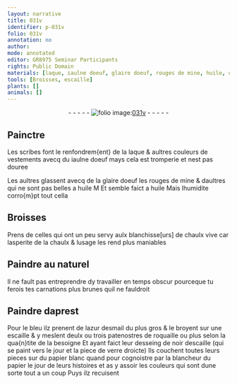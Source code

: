 ```yaml
---
layout: narrative
title: 031v
identifier: p-031v
folio: 031v
annotation: no
author:
mode: annotated
editor: GR8975 Seminar Participants
rights: Public Domain
materials: [laque, iaulne doeuf, glaire doeuf, rouges de mine, huile, chaulx vive, chaulx, azur desmail, roquaille, noir descaille, verre, papier blanc, papier]
tools: [Broisses, escaille]
plants: []
animals: []
---
```


<div class="folio" align="center">- - - - - <a href="http://gallica.bnf.fr/ark:/12148/btv1b10500001g/f68.image" target="_blank"><img src="https://cu-mkp.github.io/2017-workshop-edition/assets/photo-icon.png" alt="folio image: " style="display:inline-block; margin-bottom:-3px;"/>031v</a> - - - - - </div>    

## <span class="pro">Painctre</span>

 
Les <span class="pro">scribes</span> font le renfondrem{ent} de la <span class="m">laque</span> & aultres couleurs de vestements avecq du <span class="m">iaulne doeuf</span> mays cela est tromperie et nest pas douree
 
Les aultres glassent avecq de la <span class="m">glaire doeuf</span> les <span class="m">rouges de mine</span> & daultres qui ne sont pas belles a <span class="m">huile</span> M Et semble faict a <span class="m">huile</span> Mais l<span class="env">humidite</span> corro{m}pt tout cella
    

## <span class="tl">Broisses</span>

 
Prens de celles qui ont un peu servy aulx <span class="pro">blanchisse[urs]</span> de <span class="m">chaulx vive</span> car lasperite de la <span class="m">chaulx</span> & lusage les rend plus maniables
    

## Paindre au naturel

 
Il ne fault pas entreprendre dy travailler en <span class="env">temps obscur</span> pourceque tu ferois tes carnations plus brunes quil ne fauldroit
    

## Paindre daprest 

 
Pour le bleu ilz prenent de l<span class="m">azur desmail</span> du plus gros & le broyent sur une <span class="tl">escaille</span> & y meslent deulx ou trois patenostres de <span class="m">roquaille</span> ou plus selon la qua{n}tite de la besoigne Et ayant faict leur desseing de <span class="m">noir descaille</span> (qui se paint vers le jour et la piece de <span class="m">verre</span> droicte) Ils couchent toutes leurs pieces sur du <span class="m">papier blanc</span> quand pour cognoistre par la blancheur du <span class="m">papier</span> le jour de leurs histoires et as y assoir les couleurs qui sont dune sorte tout a un coup Puys ilz recuisent
 